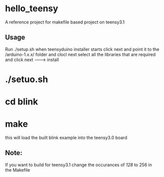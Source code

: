 hello_teensy
============
A reference project for makefile based project on teensy3.1

Usage
-----

Run ./setup.sh 
when teensyduino installer starts click next and point it to the <current dir>/arduino-1.x.x/ folder and clocl next
select all the libraries that are required and click next ---> install

# ./setuo.sh
# cd blink
# make

this will load the built blink example into the teensy3.0 board


Note:
----
If you want to build for teensy3.1 change the occurances of *128* to 256 in the Makefile  
